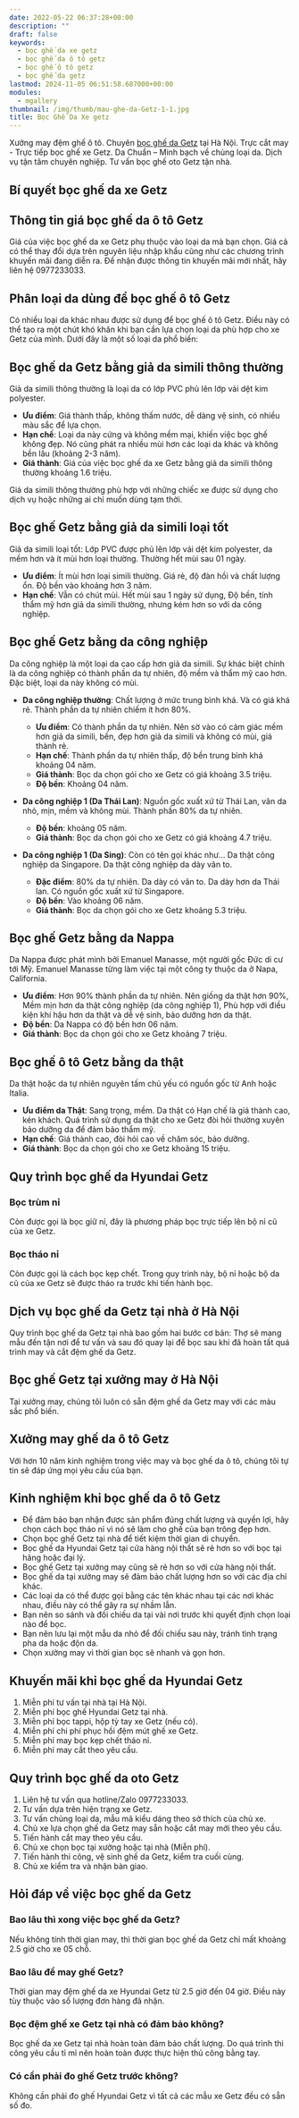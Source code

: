 ```yaml
---
date: 2022-05-22 06:37:28+00:00
description: ""
draft: false
keywords:
  - bọc ghế da xe getz
  - bọc ghế da ô tô getz
  - bọc ghế ô tô getz
  - bọc ghế da getz
lastmod: 2024-11-05 06:51:58.687000+00:00
modules:
  - mgallery
thumbnail: /img/thumb/mau-ghe-da-Getz-1-1.jpg
title: Bọc Ghế Da Xe getz
---
```


Xưởng may đệm ghế ô tô. Chuyên [bọc ghế da Getz](https://bocgheoto.vn/hyundai/boc-ghe-da-xe-getz.html/) tại Hà Nội. Trực cắt may - Trực tiếp bọc ghế xe Getz. Da Chuẩn – Minh bạch về chủng loại da. Dịch vụ tận tâm chuyên nghiệp. Tư vấn bọc ghế oto Getz tận nhà.

## Bí quyết bọc ghế da xe Getz

## Thông tin giá bọc ghế da ô tô Getz

Giá của việc bọc ghế da xe Getz phụ thuộc vào loại da mà bạn chọn. Giá cả có thể thay đổi dựa trên nguyên liệu nhập khẩu cũng như các chương trình khuyến mãi đang diễn ra. Để nhận được thông tin khuyến mãi mới nhất, hãy liên hệ 0977233033.

## Phân loại da dùng để bọc ghế ô tô Getz

Có nhiều loại da khác nhau được sử dụng để bọc ghế ô tô Getz. Điều này có thể tạo ra một chút khó khăn khi bạn cần lựa chọn loại da phù hợp cho xe Getz của mình. Dưới đây là một số loại da phổ biến:

## Bọc ghế da Getz bằng giả da simili thông thường

Giả da simili thông thường là loại da có lớp PVC phủ lên lớp vải dệt kim polyester.

- **Ưu điểm**: Giá thành thấp, không thấm nước, dễ dàng vệ sinh, có nhiều màu sắc để lựa chọn.
- **Hạn chế**: Loại da này cứng và không mềm mại, khiến việc bọc ghế không đẹp. Nó cũng phát ra nhiều mùi hơn các loại da khác và không bền lâu (khoảng 2-3 năm).
- **Giá thành**: Giá của việc bọc ghế da xe Getz bằng giả da simili thông thường khoảng 1.6 triệu.

Giả da simili thông thường phù hợp với những chiếc xe được sử dụng cho dịch vụ hoặc những ai chỉ muốn dùng tạm thời.

## Bọc ghế Getz bằng giả da simili loại tốt

Giả da simili loại tốt: Lớp PVC được phủ lên lớp vải dệt kim polyester, da mềm hơn và ít mùi hơn loại thường. Thường hết mùi sau 01 ngày.

- **Ưu điểm**: Ít mùi hơn loại simili thường. Giá rẻ, độ đàn hồi và chất lượng ổn. Độ bền vào khoảng hơn 3 năm.
- **Hạn chế**: Vẫn có chút mùi. Hết mùi sau 1 ngày sử dụng, Độ bền, tính thẩm mỹ hơn giả da simili thường, nhưng kém hơn so với da công nghiệp.

## Bọc ghế Getz bằng da công nghiệp

Da công nghiệp là một loại da cao cấp hơn giả da simili. Sự khác biệt chính là da công nghiệp có thành phần da tự nhiên, độ mềm và thẩm mỹ cao hơn. Đặc biệt, loại da này không có mùi.

- **Da công nghiệp thường**: Chất lượng ở mức trung bình khá. Và có giá khá rẻ. Thành phần da tự nhiên chiếm ít hơn 80%.
  - **Ưu điểm**: Có thành phần da tự nhiên. Nên sờ vào có cảm giác mềm hơn giả da simili, bền, đẹp hơn giả da simili và không có mùi, giá thành rẻ.
  - **Hạn chế**: Thành phần da tự nhiên thấp, độ bền trung bình khá khoảng 04 năm.
  - **Giá thành**: Bọc da chọn gói cho xe Getz có giá khoảng 3.5 triệu.
  - **Độ bền**: Khoảng 04 năm.

- **Da công nghiệp 1 (Da Thái Lan)**: Nguồn gốc xuất xứ từ Thái Lan, vân da nhỏ, mịn, mềm và không mùi. Thành phần 80% da tự nhiên.
  - **Độ bền**: khoảng 05 năm.
  - **Giá thành**: Bọc da chọn gói cho xe Getz có giá khoảng 4.7 triệu.

- **Da công nghiệp 1 (Da Sing)**: Còn có tên gọi khác như... Da thật công nghiệp da Singapore. Da thật công nghiệp da dày vân to.
  - **Đặc điểm**: 80% da tự nhiên. Da dày có vân to. Da dày hơn da Thái lan. Có nguồn gốc xuất xứ từ Singapore.
  - **Độ bền**: Vào khoảng 06 năm.
  - **Giá thành**: Bọc da chọn gói cho xe Getz khoảng 5.3 triệu.

## Bọc ghế Getz bằng da Nappa

Da Nappa được phát minh bởi Emanuel Manasse, một người gốc Đức di cư tới Mỹ. Emanuel Manasse từng làm việc tại một công ty thuộc da ở Napa, California.

- **Ưu điểm**: Hơn 90% thành phần da tự nhiên. Nên giống da thật hơn 90%, Mềm mịn hơn da thật công nghiệp (da công nghiệp 1), Phù hợp với điều kiện khí hậu hơn da thật và dễ vệ sinh, bảo dưỡng hơn da thật.
- **Độ bền**: Da Nappa có độ bền hơn 06 năm.
- **Giá thành**: Bọc da chọn gói cho xe Getz khoảng 7 triệu.

## Bọc ghế ô tô Getz bằng da thật

Da thật hoặc da tự nhiên nguyên tấm chủ yếu có nguồn gốc từ Anh hoặc Italia.

- **Ưu điểm da Thật**: Sang trọng, mềm. Da thật có Hạn chế là giá thành cao, kén khách. Quá trình sử dụng da thật cho xe Getz đòi hỏi thường xuyên bảo dưỡng da để đảm bảo thẩm mỹ.
- **Hạn chế**: Giá thành cao, đòi hỏi cao về chăm sóc, bảo dưỡng.
- **Giá thành**: Bọc da chọn gói cho xe Getz khoảng 15 triệu.

## Quy trình bọc ghế da Hyundai Getz

### Bọc trùm nỉ

Còn được gọi là bọc giữ nỉ, đây là phương pháp bọc trực tiếp lên bộ nỉ cũ của xe Getz.

### Bọc tháo nỉ

Còn được gọi là cách bọc kẹp chết. Trong quy trình này, bộ nỉ hoặc bộ da cũ của xe Getz sẽ được tháo ra trước khi tiến hành bọc.

## Dịch vụ bọc ghế da Getz tại nhà ở Hà Nội

Quy trình bọc ghế da Getz tại nhà bao gồm hai bước cơ bản: Thợ sẽ mang mẫu đến tận nơi để tư vấn và sau đó quay lại để bọc sau khi đã hoàn tất quá trình may và cắt đệm ghế da Getz.

## Bọc ghế Getz tại xưởng may ở Hà Nội

Tại xưởng may, chúng tôi luôn có sẵn đệm ghế da Getz may với các màu sắc phổ biến.

## Xưởng may ghế da ô tô Getz

Với hơn 10 năm kinh nghiệm trong việc may và bọc ghế da ô tô, chúng tôi tự tin sẽ đáp ứng mọi yêu cầu của bạn.

## Kinh nghiệm khi bọc ghế da ô tô Getz

- Để đảm bảo bạn nhận được sản phẩm đúng chất lượng và quyền lợi, hãy chọn cách bọc tháo nỉ vì nó sẽ làm cho ghế của bạn trông đẹp hơn.
- Chọn bọc ghế Getz tại nhà để tiết kiệm thời gian di chuyển.
- Bọc ghế da Hyundai Getz tại cửa hàng nội thất sẽ rẻ hơn so với bọc tại hãng hoặc đại lý.
- Bọc ghế Getz tại xưởng may cũng sẽ rẻ hơn so với cửa hàng nội thất.
- Bọc ghế da tại xưởng may sẽ đảm bảo chất lượng hơn so với các địa chỉ khác.
- Các loại da có thể được gọi bằng các tên khác nhau tại các nơi khác nhau, điều này có thể gây ra sự nhầm lẫn.
- Bạn nên so sánh và đối chiếu da tại vài nơi trước khi quyết định chọn loại nào để bọc.
- Bạn nên lưu lại một mẫu da nhỏ để đối chiếu sau này, tránh tình trạng pha da hoặc độn da.
- Chọn xưởng may vì thời gian bọc sẽ nhanh và gọn hơn.

## Khuyến mãi khi bọc ghế da Hyundai Getz

1. Miễn phí tư vấn tại nhà tại Hà Nội.
2. Miễn phí bọc ghế Hyundai Getz tại nhà.
3. Miễn phí bọc tappi, hộp tỳ tay xe Getz (nếu có).
4. Miễn phí chi phí phục hồi đệm mút ghế xe Getz.
5. Miễn phí may bọc kẹp chết tháo nỉ.
6. Miễn phí may cắt theo yêu cầu.

## Quy trình bọc ghế da oto Getz

1. Liên hệ tư vấn qua hotline/Zalo 0977233033.
2. Tư vấn dựa trên hiện trạng xe Getz.
3. Tư vấn chủng loại da, mẫu mã kiểu dáng theo sở thích của chủ xe.
4. Chủ xe lựa chọn ghế da Getz may sẵn hoặc cắt may mới theo yêu cầu.
5. Tiến hành cắt may theo yêu cầu.
6. Chủ xe chọn bọc tại xưởng hoặc tại nhà (Miễn phí).
7. Tiến hành thi công, vệ sinh ghế da Getz, kiểm tra cuối cùng.
8. Chủ xe kiểm tra và nhận bàn giao.

## Hỏi đáp về việc bọc ghế da Getz

### Bao lâu thì xong việc bọc ghế da Getz?

Nếu không tính thời gian may, thì thời gian bọc ghế da Getz chỉ mất khoảng 2.5 giờ cho xe 05 chỗ.

### Bao lâu để may ghế Getz?

Thời gian may đệm ghế da xe Hyundai Getz từ 2.5 giờ đến 04 giờ. Điều này tùy thuộc vào số lượng đơn hàng đã nhận.

### Bọc đệm ghế xe Getz tại nhà có đảm bảo không?

Bọc ghế da xe Getz tại nhà hoàn toàn đảm bảo chất lượng. Do quá trình thi công yêu cầu tỉ mỉ nên hoàn toàn được thực hiện thủ công bằng tay.

### Có cần phải đo ghế Getz trước không?

Không cần phải đo ghế Hyundai Getz vì tất cả các mẫu xe Getz đều có sẵn số đo.